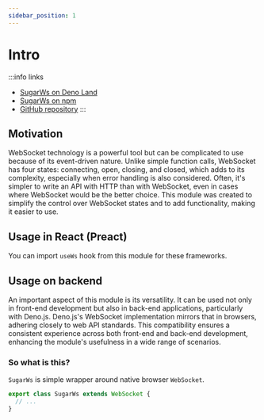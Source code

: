 ```yaml
---
sidebar_position: 1
---
```


# Intro

:::info links

- [SugarWs on Deno Land](https://deno.land/x/sugar_ws)
- [SugarWs on npm](https://www.npmjs.com/package/sugar_ws)
- [GitHub repository](https://github.com/nik-kita/sugar_ws) 
:::

## Motivation

WebSocket technology is a powerful tool but can be complicated to use because of
its event-driven nature. Unlike simple function calls, WebSocket has four
states: connecting, open, closing, and closed, which adds to its complexity,
especially when error handling is also considered. Often, it's simpler to write
an API with HTTP than with WebSocket, even in cases where WebSocket would be the
better choice. This module was created to simplify the control over WebSocket
states and to add functionality, making it easier to use.

## Usage in React (Preact)

You can import `useWs` hook from this module for these frameworks.

## Usage on backend

An important aspect of this module is its versatility. It can be used not only
in front-end development but also in back-end applications, particularly with
Deno.js. Deno.js's WebSocket implementation mirrors that in browsers, adhering
closely to web API standards. This compatibility ensures a consistent experience
across both front-end and back-end development, enhancing the module's
usefulness in a wide range of scenarios.

### So what is this?

`SugarWs` is simple wrapper around native browser `WebSocket`.

```ts title='fragment from the original code - simple wrapper'
export class SugarWs extends WebSocket {
  // ...
}
```

